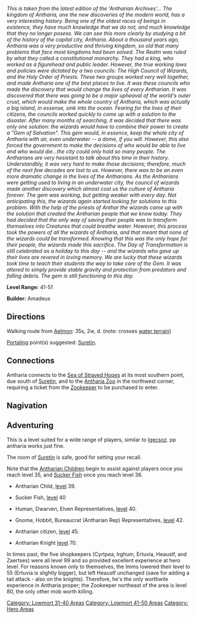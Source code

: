 *This is taken from the latest edition of the 'Antharian Archives'...
The kingdom of Antharia, one the new discoveries of the modern world,
has a very interesting history. Being one of the oldest races of beings
in existence, they have much knowledge that we do not, and much
knowledge that they no longer posess. We can see this more clearly by
studying a bit of the history of the capital city, Antharia. About a
thousand years ago, Antharia was a very productive and thriving kingdom,
so old that many problems that face most kingdoms had been solved. The
Realm was ruled by what they called a constitutional monarchy. They had
a king, who worked as a figurehead and public leader. However, the true
working laws and policies were dictated by a two councils: The High
Council of Wizards, and the Holy Order of Priests. These two groups
worked very well together, and made Antharia one of the best places to
live. It was these councils who made the discovery that would change the
lives of every Antharian. It was discovered that there was going to be a
major upheaval of the world's outer crust, which would make the whole
country of Antharia, which was actually a big island, in essense, sink
into the ocean. Fearing for the lives of their citizens, the councils
worked quickly to come up with a solution to the disaster. After many
months of searching, it was decided that there was only one solution:
the wizards would have to combine their power to create a "Gem of
Salvation". This gem would, in essence, keep the whole city of Antharia
with air, even underwater -- a dome, if you will. However, this also
forced the government to make the decisions of who would be able to live
and who would die...the city could only hold so many people. The
Antharians are very hesistant to talk about this time in their history.
Understandbly, it was very hard to make those decisions; therefore, much
of the next few decades are lost to us. However, there was to be an even
more dramatic change in the lives of the Antharians. As the Antharians
were getting used to living in an underwater city, the council of
wizards made another discovery which almost cost us the culture of
Antharia forever. The gem was working, but getting weaker with every
day. Not anticipating this, the wizards again started looking for
solutions to this problem. With the help of the priests of Anthar the
wizards came up with the solution that created the Antharian people that
we know today. They had decided that the only way of saving their people
was to transform themselves into Creatures that could breathe water.
However, this process took the powers of all the wizards of Antharia,
and that meant that none of the wizards could be transformed. Knowing
that this was the only hope for their people, the wizards made this
sacrifice. The Day of Transformation is still celebrated as a holiday to
this day -- and the wizards who gave up their lives are revered in
loving memory. We are lucky that these wizards took time to teach their
students the way to take care of the Gem. It was altered to simply
provide stable gravity and protection from predators and falling debris.
The gem is still functioning to this day.*

**Level Range:** 41-51

**Builder:** Amadeus

## Directions

Walking route from [Aelmon](Aelmon "wikilink"): 35s, 2w, d. (note:
crosses [water terrain](Water_Terrain "wikilink"))

[Portaling](Portal "wikilink") point(s) suggested:
[Suretin](Suretin "wikilink").

## Connections

Antharia connects to the [Sea of Strayed
Hopes](Sea_Of_Strayed_Hopes "wikilink") at its most southern point, due
south of [Suretin](Suretin "wikilink"), and to the [Antharia
Zoo](Antharia_Zoo "wikilink") in the northwest corner, requiring a
ticket from the [Zookeeper](Antharian_Zookeeper "wikilink") to be
purchased to enter.

## Nagivation

## Adventuring

This is a level suited for a wide range of players, similar to
[Igecsoz](:Category:_Igecsoz "wikilink"). pp antharia works just fine.

The room of [Suretin](Suretin "wikilink") is safe, good for setting your
recall.

Note that the [Antharian Children](Antharian_Child "wikilink") begin to
assist against players once you reach level 35, and [Sucker
Fish](Sucker_Fish "wikilink") once you reach level 36.

-   Antharian Child, [level](Level "wikilink") 39.

<!-- -->

-   Sucker Fish, [level](Level "wikilink") 40

<!-- -->

-   Human, Dwarven, Elven Representatives, [level](Level "wikilink") 40.

<!-- -->

-   Gnome, Hobbit, Bureaucrat (Antharian Rep) Representatives,
    [level](Level "wikilink") 42.

<!-- -->

-   Antharian citizen, [level](Level "wikilink") 45.

<!-- -->

-   Antharian Knight [level](Level "wikilink") 70.

In times past, the five shopkeepers (Cyrtpea, Irghum, Ertuvia, Heaustf,
and Zaertses) were all level 99 and so provided excellent experience at
hero level. For reasons known only to themselves, the Imms lowered their
level to 55 (Ertuvia is slightly bigger), but left Heaustf unchanged
(save for adding a tail attack - also on the knights). Therefore, he's
the only worthwile experience in Antharia proper; the Zookeeper
northeast of the area is level 80, the only other mob worth killing.

[Category: Lowmort 31-40
Areas](Category:_Lowmort_31-40_Areas "wikilink") [Category: Lowmort
41-50 Areas](Category:_Lowmort_41-50_Areas "wikilink") [Category: Hero
Areas](Category:_Hero_Areas "wikilink")
